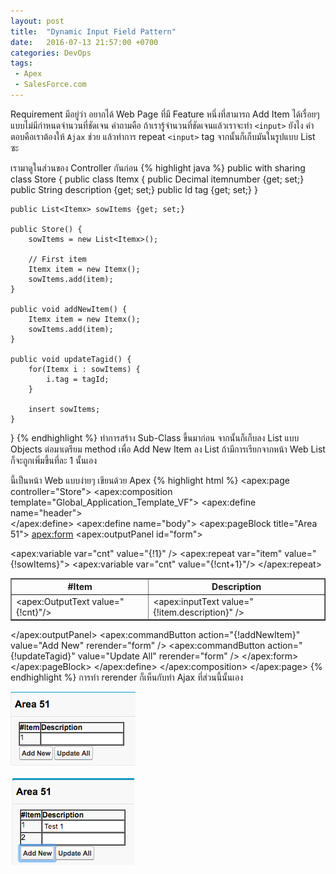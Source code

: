 ```yaml
---
layout: post
title:  "Dynamic Input Field Pattern"
date:   2016-07-13 21:57:00 +0700
categories: DevOps
tags:
 - Apex
 - SalesForce.com
---
```

Requirement มีอยู่ว่า อยากได้ Web Page ที่มี Feature หนึ่งที่สามารถ Add Item ได้เรื่อยๆ แบบไม่มีกำหนดจำนวนที่ชัดเจน คำถามคือ ถ้าเรารู้จำนวนที่ชัดเจนแล้วเราจะทำ `<input>` ยังไง คำตอบคือเราต้องให้ `Ajax` ช่วย แล้วทำการ repeat `<input>` tag จากนั้นก็เก็บมันในรูปแบบ List ซะ

เรามาดูในส่วนของ Controller กันก่อน
{% highlight java %}
public with sharing class Store {
    public class Itemx {
        public Decimal itemnumber {get; set;}
        public String description {get; set;}
        public Id tag {get; set;}
    }

    public List<Itemx> sowItems {get; set;}

    public Store() {
        sowItems = new List<Itemx>();

        // First item
        Itemx item = new Itemx();
        sowItems.add(item);
    }

    public void addNewItem() {      
        Itemx item = new Itemx();
        sowItems.add(item);
    }

    public void updateTagid() {
        for(Itemx i : sowItems) {
            i.tag = tagId;
        }

        insert sowItems;
    }
}
{% endhighlight %}
ทำการสร้าง Sub-Class ขึ้นมาก่อน จากนั้นก็เก็บลง List<Object> แบบ Objects ต่อมาเตรียม method เพื่อ Add New Item ลง List ถ้ามีการเรียกจากหน้า Web List ก็จะถูกเพิ่มขึ้นที่ละ 1 นั้นเอง

นี้เป็นหน้า Web แบบง่ายๆ เขียนด้วย Apex
{% highlight html %}
<apex:page controller="Store">
    <apex:composition template="Global_Application_Template_VF">
        <apex:define name="header">
            <title>Simple Page</title>            
        </apex:define>
        <apex:define name="body">
            <apex:pageBlock title="Area 51">
                <apex:form>
                    <apex:outputPanel id="form">
                    <table  border="1" cellspacing="0" cellpadding="0">
                        <thead>
                            <tr>
                                <th>#Item</th>
                                <th>Description</th>
                            </tr>
                        </thead>
                        <tbody>
                                <apex:variable var="cnt" value="{!1}" />
                                <apex:repeat var="item" value="{!sowItems}">
                                    <tr>
                                        <td><apex:OutputText value="{!cnt}"/></td>
                                        <td><apex:inputText value="{!item.description}" /></td>
                                    </tr>
                                    <apex:variable var="cnt" value="{!cnt+1}"/>
                                </apex:repeat>
                        </tbody>
                    </table>
                    </apex:outputPanel>
                    <apex:commandButton action="{!addNewItem}" value="Add New" rerender="form" />
                    <apex:commandButton action="{!updateTagid}" value="Update All" rerender="form" />
                </apex:form>
            </apex:pageBlock>
        </apex:define>
    </apex:composition>
</apex:page>
{% endhighlight %}
การทำ rerender ก็เห็นกับทำ Ajax ที่ส่วนนี้นั้นเอง

![Input 1](/images/dm-input-1.png)


![Input 2](/images/dm-input-2.png)
